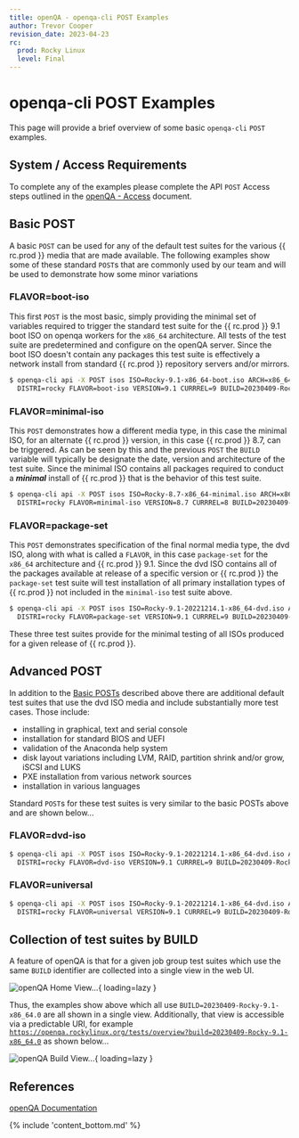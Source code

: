 ```yaml
---
title: openQA - openqa-cli POST Examples
author: Trevor Cooper
revision_date: 2023-04-23
rc:
  prod: Rocky Linux
  level: Final
---
```


# openqa-cli POST Examples

This page will provide a brief overview of some basic `openqa-cli` `POST` examples.

## System / Access Requirements

To complete any of the examples please complete the API `POST` Access steps outlined in the [openQA - Access](openqa_access.md) document.

## Basic POST

A basic `POST` can be used for any of the default test suites for the various {{ rc.prod }} media that are made available. The following examples show some of these standard `POST`s that are commonly used by our team and will be used to demonstrate how some minor variations

### FLAVOR=boot-iso

This first `POST` is the most basic, simply providing the minimal set of variables required to trigger the standard test suite for the {{ rc.prod }} 9.1 boot ISO on openqa workers for the `x86_64` architecture. All tests of the test suite are predetermined and configure on the openQA server. Since the boot ISO doesn't contain any packages this test suite is effectively a network install from standard {{ rc.prod }} repository servers and/or mirrors.

```bash
$ openqa-cli api -X POST isos ISO=Rocky-9.1-x86_64-boot.iso ARCH=x86_64 \
  DISTRI=rocky FLAVOR=boot-iso VERSION=9.1 CURRREL=9 BUILD=20230409-Rocky-9.1-x86_64.0
```

### FLAVOR=minimal-iso

This `POST` demonstrates how a different media type, in this case the minimal ISO, for an alternate {{ rc.prod }} version, in this case {{ rc.prod }} 8.7, can be triggered. As can be seen by this and the previous `POST` the `BUILD` variable will typically be designate the date, version and architecture of the test suite. Since the minimal ISO contains all packages required to conduct a ***minimal*** install of {{ rc.prod }} that is the behavior of this test suite. 

```bash
$ openqa-cli api -X POST isos ISO=Rocky-8.7-x86_64-minimal.iso ARCH=x86_64 \
  DISTRI=rocky FLAVOR=minimal-iso VERSION=8.7 CURRREL=8 BUILD=20230409-Rocky-8.7-x86_64.0
```

### FLAVOR=package-set

This `POST` demonstrates specification of the final normal media type, the dvd ISO, along with what is called a `FLAVOR`, in this case `package-set` for the `x86_64` architecture and {{ rc.prod }} 9.1. Since the dvd ISO contains all of the packages available at release of a specific version or {{ rc.prod }} the `package-set` test suite will test installation of all primary installation types of {{ rc.prod }} not included in the `minimal-iso` test suite above.

```bash
$ openqa-cli api -X POST isos ISO=Rocky-9.1-20221214.1-x86_64-dvd.iso ARCH=x86_64 \
  DISTRI=rocky FLAVOR=package-set VERSION=9.1 CURRREL=9 BUILD=20230409-Rocky-9.1-x86_64.0
```

These three test suites provide for the minimal testing of all ISOs produced for a given release of {{ rc.prod }}. 


## Advanced POST

In addition to the [Basic POSTs](#basic-post) described above there are additional default test suites that use the dvd ISO media and include substantially more test cases. Those include:

- installing in graphical, text and serial console
- installation for standard BIOS and UEFI
- validation of the Anaconda help system
- disk layout variations including LVM, RAID, partition shrink and/or grow, iSCSI and LUKS
- PXE installation from various network sources
- installation in various languages

Standard `POST`s for these test suites is very similar to the basic POSTs above and are shown below...

### FLAVOR=dvd-iso

```bash
$ openqa-cli api -X POST isos ISO=Rocky-9.1-20221214.1-x86_64-dvd.iso ARCH=x86_64 \
  DISTRI=rocky FLAVOR=dvd-iso VERSION=9.1 CURRREL=9 BUILD=20230409-Rocky-9.1-x86_64.0
```

### FLAVOR=universal

```bash
$ openqa-cli api -X POST isos ISO=Rocky-9.1-20221214.1-x86_64-dvd.iso ARCH=x86_64 \
  DISTRI=rocky FLAVOR=universal VERSION=9.1 CURRREL=9 BUILD=20230409-Rocky-9.1-x86_64.0
```


## Collection of test suites by BUILD

A feature of openQA is that for a given job group test suites which use the same `BUILD` identifier are collected into a single view in the web UI.

![openQA Home View...](/assets/images/openqa_home_view.png){ loading=lazy }

Thus, the examples show above which all use `BUILD=20230409-Rocky-9.1-x86_64.0` are all shown in a single view. Additionally, that view is accessible via a predictable URI, for example [`https://openqa.rockylinux.org/tests/overview?build=20230409-Rocky-9.1-x86_64.0`](https://openqa.rockylinux.org/tests/overview?build=20230409-Rocky-9.1-x86_64.0) as shown below...

![openQA Build View...](/assets/images/openqa_build_view.png){ loading=lazy }

## References

[openQA Documentation](http://open.qa/documentation/)


{% include 'content_bottom.md' %}
